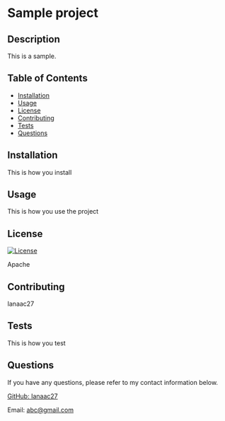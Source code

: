 # Sample project

## Description

This is a sample.

## Table of Contents

* [Installation](#installation)
* [Usage](#usage)
* [License](#license)
* [Contributing](#contributing)
* [Tests](#tests)
* [Questions](#questions)

## Installation

This is how you install

## Usage

This is how you use the project

## License

[![License](https://img.shields.io/badge/License-Apache%202.0-blue.svg)](https://opensource.org/licenses/Apache-2.0)

Apache

## Contributing

Ianaac27

## Tests

This is how you test

## Questions

If you have any questions, please refer to my contact information below.

[GitHub: Ianaac27](https://www.github.com/Ianaac27)

Email: abc@gmail.com
